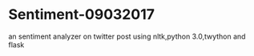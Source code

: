 # Sentiment-09032017
an sentiment analyzer on twitter post
using  nltk,python 3.0,twython and flask
